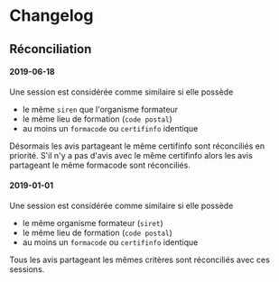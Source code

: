 # Changelog

## Réconciliation

#### 2019-06-18

Une session est considérée comme similaire si elle possède
 
 - le même `siren` que l'organisme formateur
 - le même lieu de formation (`code postal`)
 - au moins un `formacode` ou `certifinfo` identique
 
Désormais les avis partageant le même certifinfo sont réconciliés en priorité. S'il n'y a pas d'avis avec le même certifinfo alors les avis partageant le même formacode sont réconciliés.

#### 2019-01-01

Une session est considérée comme similaire si elle possède
 
 - le même organisme formateur (`siret`)
 - le même lieu de formation (`code postal`)
 - au moins un `formacode` ou `certifinfo` identique
 
 Tous les avis partageant les mêmes critères sont réconciliés avec ces sessions.
